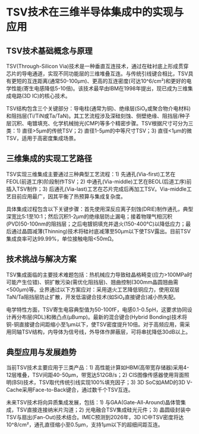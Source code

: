 # TSV技术在三维半导体集成中的实现与应用

## TSV技术基础概念与原理

TSV(Through-Silicon Via)技术是一种垂直互连技术，通过在硅衬底上形成贯穿芯片的导电通道，实现不同功能层的三维堆叠互连。与传统引线键合相比，TSV具有更短的互连距离(通常50-100μm)、更高的互连密度(可达10^6/cm²)和更好的电学性能(寄生电感降低5-10倍)。该技术最早由IBM在1998年提出，现已成为三维集成电路(3D IC)的核心技术。

TSV结构包含三个关键部分：导电柱(通常为铜)、绝缘层(SiO₂或聚合物介电材料)和阻挡层(Ti/TiN或Ta/TaN)。其工艺流程涉及深硅刻蚀、侧壁绝缘、阻挡层/种子层沉积、电镀填充、化学机械抛光(CMP)等多个精密步骤。TSV根据尺寸可分为三类：1) 直径>5μm的传统TSV；2) 直径1-5μm的中等尺寸TSV；3) 直径<1μm的微TSV，适用于高密度集成场景。

## 三维集成的实现工艺路径

TSV实现三维集成主要通过三种典型工艺流程：1) 先通孔(Via-first)工艺在FEOL(前道工序)阶段制作TSV；2) 中通孔(Via-middle)工艺在BEOL(后道工序)前插入TSV制作；3) 后通孔(Via-last)工艺在芯片完成后再加工TSV。Via-middle工艺目前应用最广，因其平衡了热预算与集成复杂度。

具体集成过程包含以下关键步骤：首先使用深反应离子刻蚀(DRIE)制作通孔，典型深宽比5:1至10:1；然后沉积1-2μm的绝缘层防止漏电；接着物理气相沉积(PVD)50-100nm的阻挡层；之后电镀铜填充并退火(150-400℃)以降低应力；最后通过晶圆减薄(Thinning)技术将硅衬底减薄至50μm以下使TSV露出。目前TSV集成良率可达99.99%，单位接触电阻<50mΩ。

## 技术挑战与解决方案

TSV集成面临的主要技术难题包括：热机械应力导致硅晶格畸变(应力>100MPa时可能产生位错)、铜扩散污染(需优化阻挡层)、翘曲控制(300mm晶圆翘曲需<500μm)等。业界通过以下方案应对：采用退火工艺降低铜应力，使用双层TaN/Ta阻挡层防止扩散，开发低温键合技术(如SiO₂直接键合)减小热失配。

电学特性方面，TSV寄生电容典型值为50-100fF，电感0.1-0.5pH，这要求协同设计再分布层(RDL)和微凸点(μBump)。最新的混合键合(Hybrid Bonding)技术将铜-铜直接键合间距缩小至1μm以下，使TSV密度提升10倍。对于高频应用，需采用同轴TSV结构，内导体为信号线，外导体作屏蔽层，可将串扰降低30dB以上。

## 典型应用与发展趋势

当前TSV技术主要应用于三类产品：1) 高性能计算如HBM(高带宽存储器)采用4-12层堆叠，TSV间距40-50μm，带宽达512GB/s；2) CIS图像传感器使用背面照明(BSI)技术，TSV取代传统引线实现100%填充因子；3) 3D SoC如AMD的3D V-Cache采用Face-to-Back键合，通过数千个TSV互连。

未来TSV技术将向异质集成发展，包括：1) 与GAA(Gate-All-Around)晶体管集成，TSV直接连接纳米片沟道；2) 光电融合TSV集成硅光元件；3) 晶圆级封装中TSV与扇出(Fan-Out)技术结合。IMEC预测到2026年，3D IC中TSV密度将达10^8/cm²，通孔直径缩小至0.5μm，支持1μm以下的超细间距互连。